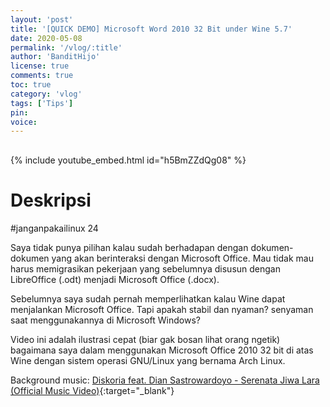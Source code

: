 ```yaml
---
layout: 'post'
title: '[QUICK DEMO] Microsoft Word 2010 32 Bit under Wine 5.7'
date: 2020-05-08
permalink: '/vlog/:title'
author: 'BanditHijo'
license: true
comments: true
toc: true
category: 'vlog'
tags: ['Tips']
pin:
voice:
---
```


<div style="margin-top:30px;"></div>

{% include youtube_embed.html id="h5BmZZdQg08" %}

# Deskripsi

#janganpakailinux 24

Saya tidak punya pilihan kalau sudah berhadapan dengan dokumen-dokumen yang akan berinteraksi dengan Microsoft Office. Mau tidak mau harus memigrasikan pekerjaan yang sebelumnya disusun dengan LibreOffice (.odt) menjadi Microsoft Office (.docx).

Sebelumnya saya sudah pernah memperlihatkan kalau Wine dapat menjalankan Microsoft Office. Tapi apakah stabil dan nyaman? senyaman saat menggunakannya di Microsoft Windows?

Video ini adalah ilustrasi cepat (biar gak bosan lihat orang ngetik) bagaimana saya dalam menggunakan Microsoft Office 2010 32 bit di atas Wine dengan sistem operasi GNU/Linux yang bernama Arch Linux.

Background music:
[Diskoria feat. Dian Sastrowardoyo - Serenata Jiwa Lara (Official Music Video)](https://youtu.be/wO5H4n4m5_E){:target="_blank"}

